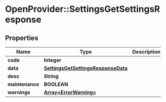 # OpenProvider::SettingsGetSettingsResponse

## Properties
Name | Type | Description | Notes
------------ | ------------- | ------------- | -------------
**code** | **Integer** |  | [optional] 
**data** | [**SettingsGetSettingsResponseData**](SettingsGetSettingsResponseData.md) |  | [optional] 
**desc** | **String** |  | [optional] 
**maintenance** | **BOOLEAN** |  | [optional] 
**warnings** | [**Array&lt;ErrorWarning&gt;**](ErrorWarning.md) |  | [optional] 

